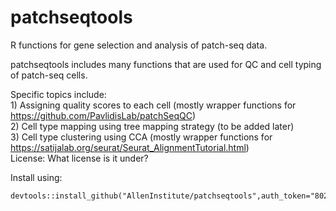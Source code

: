 # patchseqtools
  
R functions for gene selection and analysis of patch-seq data.  
  
patchseqtools includes many functions that are used for QC and cell typing of patch-seq cells.  

Specific topics include:  
    1) Assigning quality scores to each cell (mostly wrapper functions for https://github.com/PavlidisLab/patchSeqQC)  
    2) Cell type mapping using tree mapping strategy (to be added later)  
    3) Cell type clustering using CCA (mostly wrapper functions for https://satijalab.org/seurat/Seurat_AlignmentTutorial.html)  
License: What license is it under?

Install using:
```
devtools::install_github("AllenInstitute/patchseqtools",auth_token="802976690281f1483c40de46d0a07e9d01a3de08")
```


